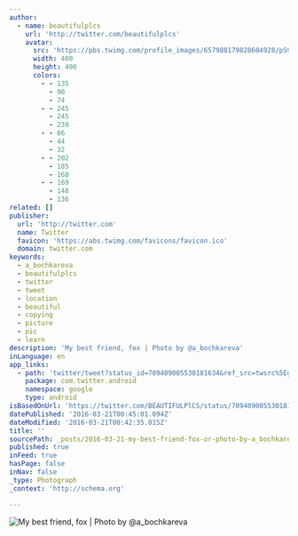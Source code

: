 ```yaml
---
author:
  - name: beautifulplcs
    url: 'http://twitter.com/beautifulplcs'
    avatar:
      src: 'https://pbs.twimg.com/profile_images/657988179828604928/pS97oW_f_400x400.jpg'
      width: 400
      height: 400
      colors:
        - - 135
          - 90
          - 74
        - - 245
          - 245
          - 239
        - - 86
          - 44
          - 32
        - - 202
          - 185
          - 168
        - - 169
          - 148
          - 136
related: []
publisher:
  url: 'http://twitter.com'
  name: Twitter
  favicon: 'https://abs.twimg.com/favicons/favicon.ico'
  domain: twitter.com
keywords:
  - a_bochkareva
  - beautifulplcs
  - twitter
  - tweet
  - location
  - beautiful
  - copying
  - picture
  - pic
  - learn
description: 'My best friend, fox | Photo by @a_bochkareva'
inLanguage: en
app_links:
  - path: 'twitter/tweet?status_id=709409005530181634&ref_src=twsrc%5Egoogle%7Ctwcamp%5Eandroidseo%7Ctwgr%5Estatus%7Ctwterm%5E709409005530181634'
    package: com.twitter.android
    namespace: google
    type: android
isBasedOnUrl: 'https://twitter.com/BEAUTIFULPlCS/status/709409005530181634?lang=en-gb'
datePublished: '2016-03-21T00:45:01.094Z'
dateModified: '2016-03-21T00:42:35.015Z'
title: ''
sourcePath: _posts/2016-03-21-my-best-friend-fox-or-photo-by-a_bochkareva.md
published: true
inFeed: true
hasPage: false
inNav: false
_type: Photograph
_context: 'http://schema.org'

---
```

![My best friend, fox | Photo by @a_bochkareva](https://pbs.twimg.com/media/CdhTuyoWEAAe14B.jpg:large)